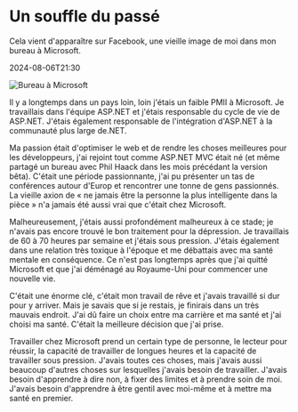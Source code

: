 # Un souffle du passé

Cela vient d'apparaître sur Facebook, une vieille image de moi dans mon bureau à Microsoft.

<!--category-- Microsoft -->
<datetime class="hidden">2024-08-06T21:30</datetime>

![Bureau à Microsoft](microsoft_office.jpg?width=500&format=webp&quality=80)

Il y a longtemps dans un pays loin, loin j'étais un faible PMII à Microsoft. Je travaillais dans l'équipe ASP.NET et j'étais responsable du cycle de vie de ASP.NET. J'étais également responsable de l'intégration d'ASP.NET à la communauté plus large de.NET.

Ma passion était d'optimiser le web et de rendre les choses meilleures pour les développeurs, j'ai rejoint tout comme ASP.NET MVC était né (et même partagé un bureau avec Phil Haack dans les mois précédant la version bêta). C'était une période passionnante, j'ai pu présenter un tas de conférences autour d'Europ et rencontrer une tonne de gens passionnés. La vieille axion de « ne jamais être la personne la plus intelligente dans la pièce » n'a jamais été aussi vrai que c'était chez Microsoft.

Malheureusement, j'étais aussi profondément malheureux à ce stade; je n'avais pas encore trouvé le bon traitement pour la dépression. Je travaillais de 60 à 70 heures par semaine et j'étais sous pression. J'étais également dans une relation très toxique à l'époque et me débattais avec ma santé mentale en conséquence. Ce n'est pas longtemps après que j'ai quitté Microsoft et que j'ai déménagé au Royaume-Uni pour commencer une nouvelle vie.

C'était une énorme clé, c'était mon travail de rêve et j'avais travaillé si dur pour y arriver. Mais je savais que si je restais, je finirais dans un très mauvais endroit. J'ai dû faire un choix entre ma carrière et ma santé et j'ai choisi ma santé. C'était la meilleure décision que j'ai prise.

Travailler chez Microsoft prend un certain type de personne, le lecteur pour réussir, la capacité de travailler de longues heures et la capacité de travailler sous pression. J'avais toutes ces choses, mais j'avais aussi beaucoup d'autres choses sur lesquelles j'avais besoin de travailler. J'avais besoin d'apprendre à dire non, à fixer des limites et à prendre soin de moi. J'avais besoin d'apprendre à être gentil avec moi-même et à mettre ma santé en premier.